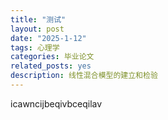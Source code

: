 ```yaml
---
title: "测试"
layout: post
date: "2025-1-12"
tags: 心理学
categories: 毕业论文
related_posts: yes
description: 线性混合模型的建立和检验
---
```


icawncijbeqivbceqilav